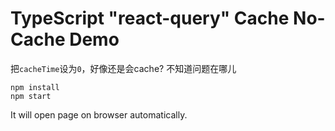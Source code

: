 TypeScript "react-query" Cache No-Cache Demo
=================================

把`cacheTime`设为`0`，好像还是会cache? 不知道问题在哪儿

```
npm install
npm start
```

It will open page on browser automatically.
